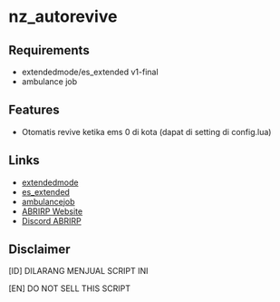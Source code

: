 # nz_autorevive

## Requirements
- extendedmode/es_extended v1-final
- ambulance job

## Features
- Otomatis revive ketika ems 0 di kota (dapat di setting di config.lua)

## Links
- [extendedmode](https://github.com/extendedmode/extendedmode)
- [es_extended](https://github.com/esx-framework/es_extended/tree/v1-final)
- [ambulancejob](https://github.com/esx-framework/esx_ambulancejob)
- [ABRIRP Website](https://id.abriroleplay.xyz)
- [Discord ABRIRP](https://discord.com/invite/mGeAVa7)

## Disclaimer

[ID]
DILARANG MENJUAL SCRIPT INI

[EN]
DO NOT SELL THIS SCRIPT
